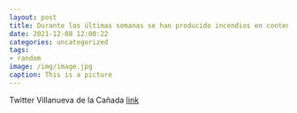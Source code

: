 ```yaml
---
layout: post
title: Durante las últimas semanas se han producido incendios en contenedores del municipio debido al depósito de restos de braseros, e...
date: 2021-12-08 12:00:22
categories: uncategorized
tags:
- random
image: /img/image.jpg
caption: This is a picture
---
```

Twitter Villanueva de la Cañada [link](https://twitter.com/AytoVDLCanada/status/1468220289007951889)
